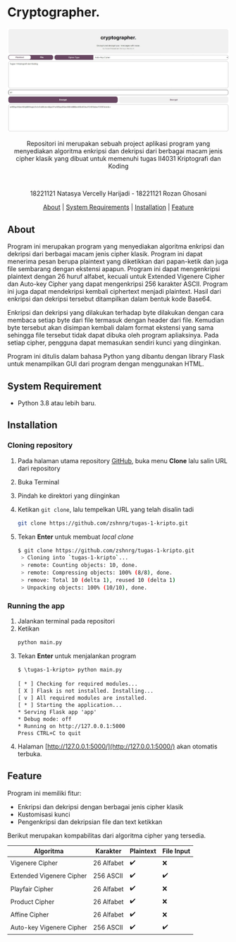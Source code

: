 # Cryptographer.

![alt text](/doc/header.jpeg "Gasball header")

  
<p align="center">
Repositori ini merupakan sebuah project aplikasi program yang menyediakan algoritma enkripsi dan dekripsi dari berbagai macam jenis cipher klasik yang dibuat untuk memenuhi tugas II4031 Kriptografi dan Koding
</p>

<br>

<p align="center">
18221121 Natasya Vercelly Harijadi - 18221121 Rozan Ghosani
</p>

<p align="center">
  <a href="#about">About</a> |
  <a href="#system-requirement">System Requirements</a> |
  <a href="#installation">Installation</a> |
  <a href="#feature">Feature</a>
</p>

## About

Program ini merupakan program yang menyediakan algoritma enkripsi dan dekripsi dari berbagai macam jenis cipher klasik. Program ini dapat menerima pesan berupa plaintext yang diketikkan dari papan-ketik dan juga file sembarang dengan ekstensi apapun. Program ini dapat mengenkripsi plaintext dengan 26 huruf alfabet, kecuali untuk Extended Vigenere Cipher dan Auto-key Cipher yang dapat mengenkripsi 256 karakter ASCII. Program ini juga dapat mendekripsi kembali ciphertext menjadi plaintext. Hasil dari enkripsi dan dekripsi tersebut ditampilkan dalam bentuk kode Base64.

Enkripsi dan dekripsi yang dilakukan terhadap byte dilakukan dengan cara membaca setiap byte dari file termasuk dengan header dari file. Kemudian byte tersebut akan disimpan kembali dalam format ekstensi yang sama sehingga file tersebut tidak dapat dibuka oleh program apliaksinya. Pada setiap cipher, pengguna dapat memasukan sendiri kunci yang diinginkan.

Program ini ditulis dalam bahasa Python yang dibantu dengan library Flask untuk menampilkan GUI dari program dengan menggunakan HTML.

## System Requirement

- Python 3.8 atau lebih baru.

## Installation

### Cloning repository

1. Pada halaman utama repository [GitHub](https://github.com/zshnrg/tugas-1-kripto), buka menu **Clone** lalu salin URL dari repository
2. Buka Terminal
3. Pindah ke direktori yang diinginkan
4. Ketikan `git clone`, lalu tempelkan URL yang telah disalin tadi 
   ```sh
   git clone https://github.com/zshnrg/tugas-1-kripto.git
   ```
   
5. Tekan **Enter** untuk membuat *local clone*
   ```sh
   $ git clone https://github.com/zshnrg/tugas-1-kripto.git
    > Cloning into `tugas-1-kripto`...
    > remote: Counting objects: 10, done.
    > remote: Compressing objects: 100% (8/8), done.
    > remove: Total 10 (delta 1), reused 10 (delta 1)
    > Unpacking objects: 100% (10/10), done.
   ``` 

### Running the app
1. Jalankan terminal pada repositori
2. Ketikan
   ```sh
   python main.py
   ```
4. Tekan **Enter** untuk menjalankan program
    ```
    $ \tugas-1-kripto> python main.py

    [ * ] Checking for required modules...
    [ X ] Flask is not installed. Installing...
    [ v ] All required modules are installed.
    [ * ] Starting the application...
    * Serving Flask app 'app'
    * Debug mode: off
    * Running on http://127.0.0.1:5000
    Press CTRL+C to quit
    ```
5. Halaman [http://127.0.0.1:5000/](http://127.0.0.1:5000/) akan otomatis terbuka.


## Feature
Program ini memiliki fitur:
- Enkripsi dan dekripsi dengan berbagai jenis cipher klasik
- Kustomisasi kunci
- Pengenkripsi dan dekripsian file dan text ketikkan

Berikut merupakan kompabilitas dari algoritma cipher yang tersedia.
<center>

| Algoritma                | Karakter   | Plaintext | File Input |
| ------------------------ | ---------- | --------- | ---------- |
| Vigenere Cipher          | 26 Alfabet | ✔️       | ❌         |
| Extended Vigenere Cipher | 256 ASCII  | ✔️       | ✔️         |
| Playfair Cipher          | 26 Alfabet | ✔️       | ❌         |
| Product Cipher           | 26 Alfabet | ✔️       | ❌         |
| Affine Cipher            | 26 Alfabet | ✔️       | ❌         |
| Auto-key Vigenere Cipher | 256 ASCII  | ✔️       | ✔️         |

</center>
